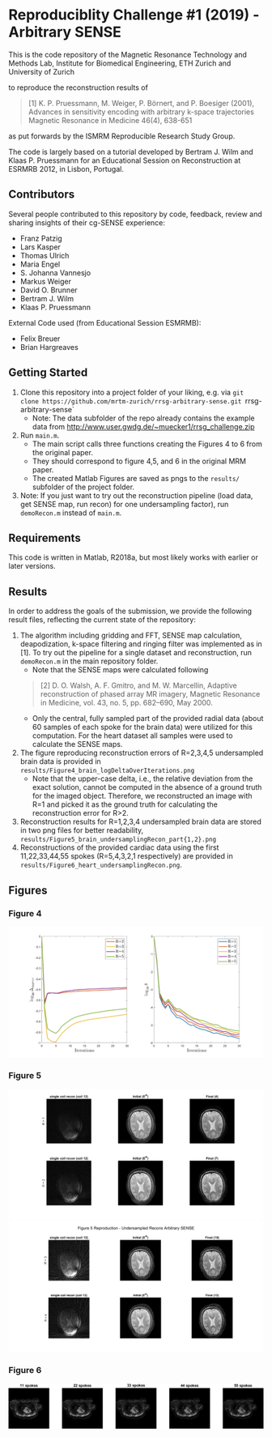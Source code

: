 Reproduciblity Challenge #1 (2019) - Arbitrary SENSE
====================================================

This is the code repository of the Magnetic Resonance Technology and Methods 
Lab, Institute for Biomedical Engineering, ETH Zurich and University of Zurich

to reproduce the reconstruction results of 

> [1] K. P. Pruessmann, M. Weiger, P. Börnert, and P. Boesiger (2001), 
> Advances in sensitivity encoding with arbitrary k-space trajectories
> Magnetic Resonance in Medicine 46(4), 638-651

as put forwards by the ISMRM Reproducible Research Study Group.

The code is largely based on a tutorial developed by Bertram J. Wilm and Klaas P. 
Pruessmann for an Educational Session on Reconstruction at ESRMRB 2012, in Lisbon, Portugal.


Contributors
------------

Several people contributed to this repository by code, feedback, review and sharing 
insights of their cg-SENSE experience:

- Franz Patzig
- Lars Kasper
- Thomas Ulrich
- Maria Engel
- S. Johanna Vannesjo
- Markus Weiger
- David O. Brunner
- Bertram J. Wilm
- Klaas P. Pruessmann

External Code used (from Educational Session ESMRMB):
- Felix Breuer
- Brian Hargreaves


Getting Started
---------------

1. Clone this repository into a project folder of your liking, e.g. via
   `git clone https://github.com/mrtm-zurich/rrsg-arbitrary-sense.git `rrsg-arbitrary-sense`
   - Note: The data subfolder of the repo already contains the example data from 
   http://www.user.gwdg.de/~muecker1/rrsg_challenge.zip
2. Run `main.m`. 
    - The main script calls three functions creating the Figures 4 to 6 from the original paper. 
	- They should correspond to figure 4,5, and 6 in the original MRM paper.
	- The created Matlab Figures are saved as pngs to the `results/` subfolder of the project folder.
3. Note: If you just want to try out the reconstruction pipeline (load data, get SENSE map, run recon) 
   for one undersampling factor), run `demoRecon.m` instead of `main.m`.


Requirements
------------

This code is written in Matlab, R2018a, but most likely works with earlier or later versions.


Results
-------

In order to address the goals of the submission, we provide the following result files, reflecting the current state of the repository:

1. The algorithm including gridding and FFT, SENSE map calculation, deapodization,
   k-space filtering and ringing filter was implemented as in [1]. To try out the pipeline for a single dataset and 
   reconstruction, run `demoRecon.m` in the main repository folder.
	- Note that the SENSE maps were calculated following
	> [2] D. O. Walsh, A. F. Gmitro, and M. W. Marcellin, Adaptive reconstruction of phased array MR imagery,
	> Magnetic Resonance in Medicine, vol. 43, no. 5, pp. 682–690, May 2000.
	- Only the central, fully sampled part of the provided radial data (about 60 samples of each spoke for the brain data) were utilized for this computation. For the heart dataset all samples were used to calculate the SENSE maps.
2. The figure reproducing reconstruction errors of R=2,3,4,5 undersampled brain data is provided in `results/Figure4_brain_logDeltaOverIterations.png`
    - Note that the upper-case delta, i.e., the relative deviation from the exact solution, cannot be computed in the absence of a ground truth for the imaged object. Therefore, we 
	reconstructed an image with R=1 and picked it as the ground truth for calculating the reconstruction error for R>2. 
3. Reconstruction results for R=1,2,3,4 undersampled brain data are stored in two png files for better readability, `results/Figure5_brain_undersamplingRecon_part{1,2}.png`
4. Reconstructions of the provided cardiac data using the first 11,22,33,44,55 spokes (R=5,4,3,2,1 respectively) are provided in `results/Figure6_heart_undersamplingRecon.png`.


Figures
-------

### Figure 4
![Figure 4](results/Figure4_brain_logDeltaOverIterations.png?raw=true "Figure 4")

### Figure 5
![Figure 5, part 1](results/Figure5_brain_undersamplingRecon_part1.png?raw=true "Figure 5, part 1")
![Figure 5, part 2](results/Figure5_brain_undersamplingRecon_part2.png?raw=true "Figure 5, part 2")

### Figure 6
![Figure 6](results/Figure6_heart_undersamplingRecon.png?raw=true "Figure 6")